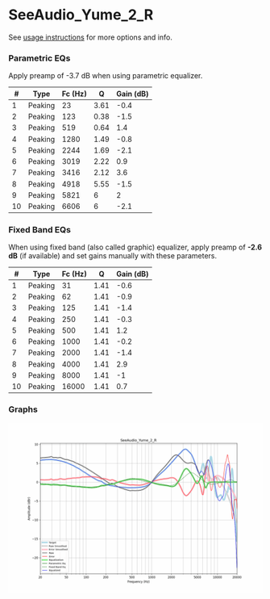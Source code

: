 # SeeAudio_Yume_2_R
See [usage instructions](https://github.com/jaakkopasanen/AutoEq#usage) for more options and info.

### Parametric EQs
Apply preamp of -3.7 dB when using parametric equalizer.

|   # | Type    |   Fc (Hz) |    Q |   Gain (dB) |
|-----|---------|-----------|------|-------------|
|   1 | Peaking |        23 | 3.61 |        -0.4 |
|   2 | Peaking |       123 | 0.38 |        -1.5 |
|   3 | Peaking |       519 | 0.64 |         1.4 |
|   4 | Peaking |      1280 | 1.49 |        -0.8 |
|   5 | Peaking |      2244 | 1.69 |        -2.1 |
|   6 | Peaking |      3019 | 2.22 |         0.9 |
|   7 | Peaking |      3416 | 2.12 |         3.6 |
|   8 | Peaking |      4918 | 5.55 |        -1.5 |
|   9 | Peaking |      5821 | 6    |         2   |
|  10 | Peaking |      6606 | 6    |        -2.1 |

### Fixed Band EQs
When using fixed band (also called graphic) equalizer, apply preamp of **-2.6 dB** (if available) and set gains manually with these parameters.

|   # | Type    |   Fc (Hz) |    Q |   Gain (dB) |
|-----|---------|-----------|------|-------------|
|   1 | Peaking |        31 | 1.41 |        -0.6 |
|   2 | Peaking |        62 | 1.41 |        -0.9 |
|   3 | Peaking |       125 | 1.41 |        -1.4 |
|   4 | Peaking |       250 | 1.41 |        -0.3 |
|   5 | Peaking |       500 | 1.41 |         1.2 |
|   6 | Peaking |      1000 | 1.41 |        -0.2 |
|   7 | Peaking |      2000 | 1.41 |        -1.4 |
|   8 | Peaking |      4000 | 1.41 |         2.9 |
|   9 | Peaking |      8000 | 1.41 |        -1   |
|  10 | Peaking |     16000 | 1.41 |         0.7 |

### Graphs
![](./SeeAudio_Yume_2_R.png)
